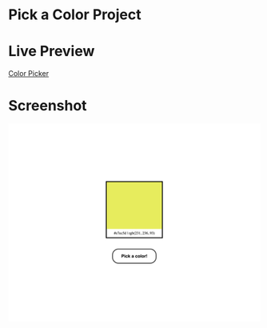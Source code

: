 # Pick a Color Project

# Live Preview

<a href="https://html-preview.github.io/?url=https://github.com/vladapilipenco/odc-homeworks/blob/main/16-color-picker/index.html">Color Picker</a>

# Screenshot

![Color Picker screenshot](./color-picker-screenshot.png)
